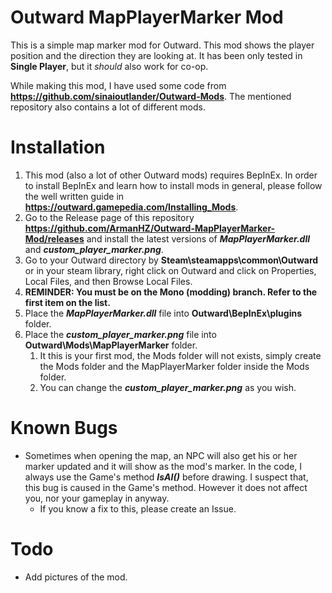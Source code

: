 # Outward MapPlayerMarker Mod
This is a simple map marker mod for Outward.
This mod shows the player position and the direction they are looking at.
It has been only tested in __Single Player__, but it *should* also work for co-op.

While making this mod, I have used some code from __https://github.com/sinaioutlander/Outward-Mods__. The mentioned repository also contains a lot of different mods.

# Installation
1. This mod (also a lot of other Outward mods) requires BepInEx. In order to install BepInEx and learn how to install mods in general, please follow the well written guide in __https://outward.gamepedia.com/Installing_Mods__.
1. Go to the Release page of this repository __https://github.com/ArmanHZ/Outward-MapPlayerMarker-Mod/releases__ and install the latest versions of _**MapPlayerMarker.dll**_ and _**custom_player_marker.png**_.
1. Go to your Outward directory by **Steam\steamapps\common\Outward** or in your steam library, right click on Outward and click on Properties, Local Files, and then Browse Local Files.
1. **REMINDER: You must be on the Mono (modding) branch. Refer to the first item on the list.**
1. Place the _**MapPlayerMarker.dll**_ file into **Outward\BepInEx\plugins** folder.
1. Place the _**custom_player_marker.png**_ file into **Outward\Mods\MapPlayerMarker** folder.
   1. It this is your first mod, the Mods folder will not exists, simply create the Mods folder and the MapPlayerMarker folder inside the Mods folder.
   1. You can change the _**custom_player_marker.png**_ as you wish.

# Known Bugs
* Sometimes when opening the map, an NPC will also get his or her marker updated and it will show as the mod's marker. In the code, I always use the Game's method **_IsAI()_** before drawing. I suspect that, this bug is caused in the Game's method. However it does not affect you, nor your gameplay in anyway.
  * If you know a fix to this, please create an Issue.

# Todo
* Add pictures of the mod.
